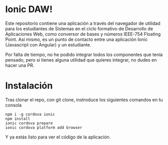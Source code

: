 # Ionic DAW!

Este repositorio contiene una aplicación a través del navegador de utilidad para los estudiantes de Sistemas en el ciclo formativo de Desarrollo de Aplicaciones Web, como conversor de bases y números IEEE-754 Floating Point. Así mismo, es un punto de contacto entre una aplicación Ionic (Javascript con Angular) y un estudiante.

Por falta de tiempo, no he podido integrar todos los componentes que tenía pensado, pero si tienes alguna utilidad que quieres integrar, no dudes en hacer una PR.

# Instalación

Tras clonar el repo, con git clone, instroduce los siguientes comandos en tu consola
```
npm i -g cordova ionic
npm install
ionic cordova prepare
ionic cordova platform add browser
```
Y ya estás listo para ver el código de la aplicación.
